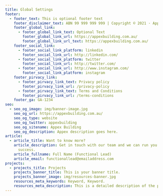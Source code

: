```yaml
---
title: Global Settings
footer:
  - footer_text: This is optional footer text
    footer_disclaimer_text: ABN 99 999 999 999 | Copyright © 2021 · Appex Building Ptd Ltd
    footer_global_link:
      - footer_global_link_text: Optional Text
        footer_global_link_url: https://appexbuilding.com.au/
        footer_global_link_url_text: https://appexbuilding.com.au/
    footer_social_link:
      - footer_social_link_platform: linkedin
        footer_social_link_url: http://linkedin.com/
      - footer_social_link_platform: twitter
        footer_social_link_url: http://twitter.com/
      - footer_social_link_url: http://www.instagram.com/
        footer_social_link_platform: instagram
    footer_pirvacy_link:
      - footer_pirvacy_link_text: Privacy policy
        footer_pirvacy_link_url: /privacy-policy
      - footer_pirvacy_link_text: Terms and Conditions
        footer_pirvacy_link_url: /terms-conditions
    footer_ga: GA-1234
seo:
  - seo_og_image: img/banner-image.jpg
    seo_og_url: https://appexbuilding.com.au/
    seo_og_type: website
    seo_og_twitter: appexbuilding
    seo_og_sitename: Appex Building
    seo_og_description: Appex description goes here.
article:
  - article_title: Want to know more?
    article_description: Get in touch with our team and we can run you through the
      success.
    article_fullname: Full Name (Functional Lead)
    article_email: functionallead@emailaddress.com
projects:
  - projects_title: Projects
    projects_banner_title: This is your banner title.
    projects_banner_image: img/resources-banner.jpg
    resources_meta_keywords: Keyword, Keyword.
    resources_meta_description: This is a detailed description of the page.
---
```

